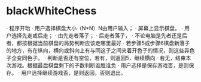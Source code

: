 # blackWhiteChess
· 程序开珆
· 用户选择棋盘大小（N*N）N由用户输入；
· 屏幕上显示棋盘。
· 用户选择先走或后走；
· 由先走者落子；
· 后走者落子，
· 不论电脑是先者还是后者，都按根据当前棋盘的局势判断应该走哪里最好
· 若步骤5或步骤6棋盘新落子的地方，有在纵向，横向或斜向上有与同这子之间夹着开色子的情况，则这些异色子全变同色子。
· 判断是否还有空位，若有，则返回5，继续横向
· 若无，结束本次游戏。根据最后棋盘剩下的子数判断谁胜谁负
· 用户选择是保存游戏否，是则保存。
· 用户选择继续游戏否，是则返回，否则退出。

